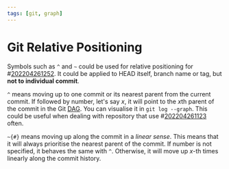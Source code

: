 ```yaml
---
tags: [git, graph]
---
```


# Git Relative Positioning

Symbols such as `^` and `~` could be used for relative positioning for
#[202204261252](202204261252.md). It could be applied to HEAD itself, branch name or tag, but
**not to individual commit**.

`^` means moving up to one commit or its nearest parent from the current commit.
If followed by number, let's say $x$, it will point to the $x$th parent of the
commit in the Git [DAG](202204112118.md). You can visualise it in `git log
--graph`. This could be useful when dealing with repository that use
#[202204261123](202204261123.md) often.

`~{#}` means moving up along the commit in a *linear sense*. This means that it
will always prioritise the nearest parent of the commit. If number is not
specified, it behaves the same with `^`. Otherwise, it will move up $x$-th times
linearly along the commit history.
